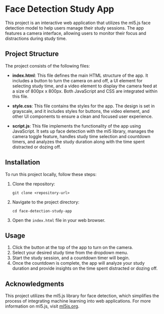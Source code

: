 # Face Detection Study App

This project is an interactive web application that utilizes the ml5.js face detection model to help users manage their study sessions. The app features a camera interface, allowing users to monitor their focus and distractions during study time.

## Project Structure

The project consists of the following files:

- **index.html**: This file defines the main HTML structure of the app. It includes a button to turn the camera on and off, a UI element for selecting study time, and a video element to display the camera feed at a size of 800px x 800px. Both JavaScript and CSS are integrated within this file.

- **style.css**: This file contains the styles for the app. The design is set in grayscale, and it includes styles for buttons, the video element, and other UI components to ensure a clean and focused user experience.

- **script.js**: This file implements the functionality of the app using JavaScript. It sets up face detection with the ml5 library, manages the camera toggle feature, handles study time selection and countdown timers, and analyzes the study duration along with the time spent distracted or dozing off.

## Installation

To run this project locally, follow these steps:

1. Clone the repository:
   ```
   git clone <repository-url>
   ```

2. Navigate to the project directory:
   ```
   cd face-detection-study-app
   ```

3. Open the `index.html` file in your web browser.

## Usage

1. Click the button at the top of the app to turn on the camera.
2. Select your desired study time from the dropdown menu.
3. Start the study session, and a countdown timer will begin.
4. Once the countdown is complete, the app will analyze your study duration and provide insights on the time spent distracted or dozing off.

## Acknowledgments

This project utilizes the ml5.js library for face detection, which simplifies the process of integrating machine learning into web applications. For more information on ml5.js, visit [ml5js.org](https://ml5js.org).